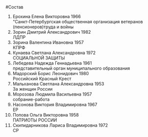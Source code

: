 #Состав
1. Ерохина Елена Викторовна 1966   
    "Санкт-Петербургская общественная организация ветеранов (пенсионеров)труда и войны
2. Зорин Дмитрий Александрович 1982   
    ЛДПР
3. Зорина Валентина Ивановна 1957   
    КПРФ
4. Кунаева Светлана Александровна 1972   
    СОЦИАЛЬНОЙ ЗАЩИТЫ
5. Лебедева Надежда Геннадьевна 1961   
    представительный орган муниципального образования
6. Мадорский Борис Леонидович 1980   
    Российский Красный Крест
7. Мальханова Светлана Александровна 1953   
    За женщин России
8. Морозова Людмила Васильевна 1957   
    собрание-работа
9. Насонова Виктория Владимировна 1967   
    ЕР
10. Попова Ольга Викторовна 1958   
    ПАТРИОТЫ РОССИИ
11. Скипидарникова Лариса Владимировна 1972   
    СР
